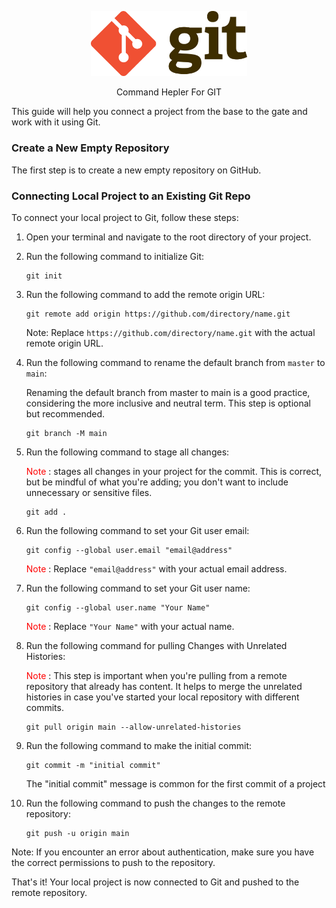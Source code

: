 <p align="center"><a href="https://laravel.com" target="_blank"><img src="assets/Git-Logo-2Color.png" width="250" alt="Laravel Logo"></a></p>

<p align="center"> Command Hepler For GIT</p>




This guide will help you connect a project from the base to the gate and work with it using Git.

### Create a New Empty Repository

The first step is to create a new empty repository on GitHub.

### Connecting Local Project to an Existing Git Repo

To connect your local project to Git, follow these steps:

1. Open your terminal and navigate to the root directory of your project.
2. Run the following command to initialize Git: 

    ```
    git init
    ```

3. Run the following command to add the remote origin URL:

    ```
    git remote add origin https://github.com/directory/name.git
    ```

   Note: Replace `https://github.com/directory/name.git` with the actual remote origin URL.

4. Run the following command to rename the default branch from `master` to `main`: 

    Renaming the default branch from master to main is a good practice, considering the more inclusive and neutral term. This step is optional but recommended.

    ```
    git branch -M main
    ```

5. Run the following command to stage all changes:
    
    <span style="color:red">Note</span> : stages all changes in your project for the commit. This is correct, but be mindful of what you're adding; you don't want to include unnecessary or sensitive files.

    ```
    git add .
    ```

6. Run the following command to set your Git user email:

    ```
    git config --global user.email "email@address"
    ```

   <span style="color:red">Note</span> : Replace `"email@address"` with your actual email address.

7. Run the following command to set your Git user name:

    ```
    git config --global user.name "Your Name"
    ```

   <span style="color:red">Note</span> : Replace `"Your Name"` with your actual name.


8. Run the following command for pulling Changes with Unrelated Histories:

    <span style="color:red">Note</span> : This step is important when you're pulling from a remote repository that already has content. It helps to merge the unrelated histories in case you've started your local repository with different commits.

    ```
   git pull origin main --allow-unrelated-histories
    ```

9. Run the following command to make the initial commit:

    ```
    git commit -m "initial commit"
    ```
     The "initial commit" message is common for the first commit of a project

10. Run the following command to push the changes to the remote repository:

    ```
    git push -u origin main
    ``` 
    
  

   Note: If you encounter an error about authentication, make sure you have the correct permissions to push to the repository.

That's it! Your local project is now connected to Git and pushed to the remote repository.
